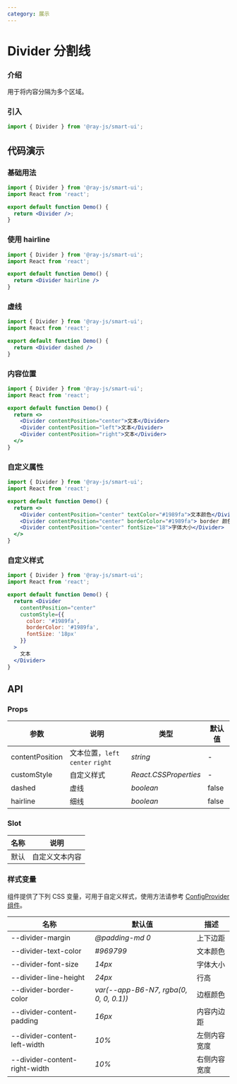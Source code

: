 ```yaml
---
category: 展示
---
```


# Divider 分割线

### 介绍

用于将内容分隔为多个区域。

### 引入

```jsx
import { Divider } from '@ray-js/smart-ui';
```

## 代码演示

### 基础用法

```jsx
import { Divider } from '@ray-js/smart-ui';
import React from 'react';

export default function Demo() {
  return <Divider />;
}
```

### 使用 hairline

```jsx
import { Divider } from '@ray-js/smart-ui';
import React from 'react';

export default function Demo() {
  return <Divider hairline />
}
```

### 虚线

```jsx
import { Divider } from '@ray-js/smart-ui';
import React from 'react';

export default function Demo() {
  return <Divider dashed />
}
```

### 内容位置

```jsx
import { Divider } from '@ray-js/smart-ui';
import React from 'react';

export default function Demo() {
  return <>
    <Divider contentPosition="center">文本</Divider>
    <Divider contentPosition="left">文本</Divider>
    <Divider contentPosition="right">文本</Divider>
  </>
}
```

### 自定义属性

```jsx
import { Divider } from '@ray-js/smart-ui';
import React from 'react';

export default function Demo() {
  return <>
    <Divider contentPosition="center" textColor="#1989fa">文本颜色</Divider>
    <Divider contentPosition="center" borderColor="#1989fa"> border 颜色 </Divider>
    <Divider contentPosition="center" fontSize="18">字体大小</Divider>
  </>
}
```

### 自定义样式

```jsx
import { Divider } from '@ray-js/smart-ui';
import React from 'react';

export default function Demo() {
  return <Divider
    contentPosition="center"
    customStyle={{
      color: '#1989fa',
      borderColor: '#1989fa',
      fontSize: '18px'
    }}
  >
    文本
  </Divider>
}
```

## API

### Props

| 参数             | 说明                              | 类型      | 默认值 |
| ---------------- | --------------------------------- | --------- | ------ |
| contentPosition | 文本位置，`left` `center` `right` | _string_ | - |
| customStyle | 自定义样式 | _React.CSSProperties_ | - |
| dashed | 虚线 | _boolean_ | false |
| hairline | 细线 | _boolean_ | false |

### Slot

| 名称 | 说明           |
| ---- | -------------- |
| 默认 | 自定义文本内容 |

### 样式变量

组件提供了下列 CSS 变量，可用于自定义样式，使用方法请参考 [ConfigProvider 组件](/material/smartui?comId=config-provider)。

| 名称                          | 默认值                                 | 描述 |
| ----------------------------- | -------------------------------------- | ---- |
| --divider-margin | _@padding-md 0_ | 上下边距 |
| --divider-text-color | _#969799_ | 文本颜色 |
| --divider-font-size | _14px_ | 字体大小 |
| --divider-line-height | _24px_ | 行高 |
| --divider-border-color | _var(--app-B6-N7, rgba(0, 0, 0, 0.1))_ | 边框颜色 |
| --divider-content-padding | _16px_ | 内容内边距 |
| --divider-content-left-width | _10%_ | 左侧内容宽度 |
| --divider-content-right-width | _10%_ | 右侧内容宽度 |